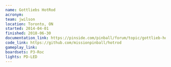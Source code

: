 ```yaml
---
name: Gottliebs HotRod
acronym:
team: jwilson
location: Toronto, ON
started: 2014-04-01
finished: 2018-06-30
documentation_link: https://pinside.com/pinball/forum/topic/gottlieb-hot-rod-a-tribute-to-classic-em-pinball
code_link: https://github.com/missionpinball/hotrod
gameplay_link:
boardsets: P3-Roc
lights: PD-LED
---
```

